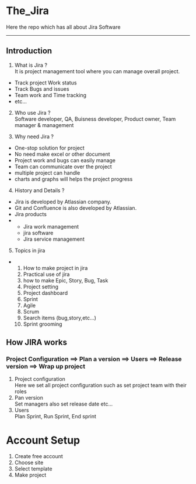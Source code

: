 # The_Jira
Here the repo which has all about Jira Software
<hr/>

## Introduction

1. What is Jira ? <br/>
It is project management tool where you can manage overall project.
- Track project Work status
- Track Bugs and issues
- Team work and Time tracking
- etc...

2. Who use Jira ? <br/>
Software developer, QA, Buisness developer, Product owner, Team manager & management

3. Why need Jira ? <br/>

- One-stop solution for project
- No need make excel or other document
- Project work and bugs can easily manage
- Team can communicate over the project
- multiple project can handle
- charts and graphs will helps the project progress

4. History and Details ? <br/>
- Jira is developed by Atlassian company.
- Git and Confluence is also developed by Atlassian.
- Jira products
- - Jira work management
  - jira software
  - Jira service management

5. Topics in jira
- 1. How to make project in jira
  2. Practical use of jira
  3. how to make Epic, Story, Bug, Task
  4. Project setting
  5. Project dashboard
  6. Sprint
  7. Agile
  8. Scrum
  9. Search items (bug,story,etc...)
  10. Sprint grooming



## How JIRA works
### Project Configuration ==> Plan a version ==> Users ==> Release version  ==> Wrap up project

1. Project configuration <br/> Here we set all project configuration such as set project team with their roles
2. Pan version <br/> Set managers also set release date etc...
3. Users <br/>  Plan Sprint, Run Sprint, End sprint



# Account Setup
1. Create free account
2. Choose site
3. Select template
4. Make project
